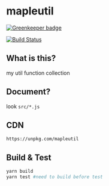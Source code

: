 # mapleutil

[![Greenkeeper badge](https://badges.greenkeeper.io/maple3142/mapleutil.svg)](https://greenkeeper.io/)

[![Build Status](https://travis-ci.org/maple3142/mapleutil.svg?branch=master)](https://travis-ci.org/maple3142/mapleutil)

## What is this?

my util function collection

## Document?

look `src/*.js`

## CDN

```
https://unpkg.com/mapleutil
```

## Build & Test

```bash
yarn build
yarn test #need to build before test
```

